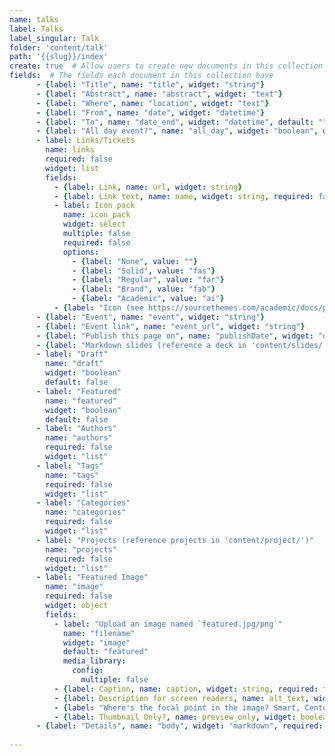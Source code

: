 ```yaml
---
name: talks
label: Talks
label_singular: Talk
folder: 'content/talk'
path: '{{slug}}/index'
create: true  # Allow users to create new documents in this collection
fields:  # The fields each document in this collection have
      - {label: "Title", name: "title", widget: "string"}
      - {label: "Abstract", name: "abstract", widget: "text"}
      - {label: "Where", name: "location", widget: "text"}
      - {label: "From", name: "date", widget: "datetime"}
      - {label: "To", name: "date_end", widget: "datetime", default: ""}
      - {label: "All day event?", name: "all_day", widget: "boolean", default: false}
      - label: Links/Tickets
        name: links
        required: false
        widget: list
        fields:
          - {label: Link, name: url, widget: string}
          - {label: Link text, name: name, widget: string, required: false}
          - label: Icon pack
            name: icon_pack
            widget: select
            multiple: false
            required: false
            options:
              - {label: "None", value: ""}
              - {label: "Solid", value: "fas"}
              - {label: "Regular", value: "far"}
              - {label: "Brand", value: "fab"}
              - {label: "Academic", value: "ai"}
          - {label: "Icon (see https://sourcethemes.com/academic/docs/page-builder/#icons)", name: icon, widget: string, required: false}
      - {label: "Event", name: "event", widget: "string"}
      - {label: "Event link", name: "event_url", widget: "string"}
      - {label: "Publish this page on", name: "publishDate", widget: "datetime"}
      - {label: "Markdown slides (reference a deck in 'content/slides/')", name: "slides", widget: "string", required: false}
      - label: "Draft"
        name: "draft"
        widget: "boolean"
        default: false
      - label: "Featured"
        name: "featured"
        widget: "boolean"
        default: false
      - label: "Authors"
        name: "authors"
        required: false
        widget: "list"
      - label: "Tags"
        name: "tags"
        required: false
        widget: "list"
      - label: "Categories"
        name: "categories"
        required: false
        widget: "list"
      - label: "Projects (reference projects in 'content/project/')"
        name: "projects"
        required: false
        widget: "list"
      - label: "Featured Image"
        name: "image"
        required: false
        widget: object
        fields:
          - label: "Upload an image named `featured.jpg/png`"
            name: "filename"
            widget: "image"
            default: "featured"
            media_library:
              config:
                multiple: false
          - {label: Caption, name: caption, widget: string, required: false}
          - {label: Description for screen readers, name: alt_text, widget: string, required: false}
          - {label: "Where's the focal point in the image? Smart, Center, TopLeft, Top, TopRight, Left, Right, BottomLeft, Bottom, BottomRight.", name: focal_point, widget: string, required: false, default: "Smart"}
          - {label: Thumbnail Only?, name: preview_only, widget: boolean, default: false}
      - {label: "Details", name: "body", widget: "markdown", required: false}
      
---
```

